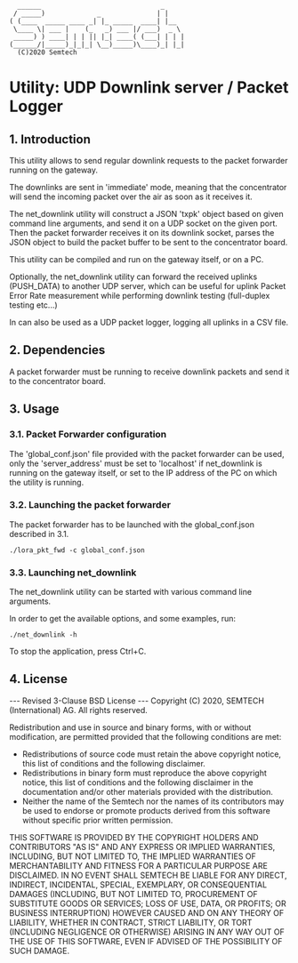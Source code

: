  	  ______                              _
	 / _____)             _              | |
	( (____  _____ ____ _| |_ _____  ____| |__
	 \____ \| ___ |    (_   _) ___ |/ ___)  _ \
	 _____) ) ____| | | || |_| ____( (___| | | |
	(______/|_____)_|_|_| \__)_____)\____)_| |_|
	  (C)2020 Semtech

Utility: UDP Downlink server / Packet Logger
============================================

## 1. Introduction

This utility allows to send regular downlink requests to the packet forwarder
running on the gateway.

The downlinks are sent in 'immediate' mode, meaning that the concentrator will
send the incoming packet over the air as soon as it receives it.

The net_downlink utility will construct a JSON 'txpk' object based on given
command line arguments, and send it on a UDP socket on the given port. Then the
packet forwarder receives it on its downlink socket, parses the JSON object to
build the packet buffer to be sent to the concentrator board.

This utility can be compiled and run on the gateway itself, or on a PC.

Optionally, the net_downlink utility can forward the received uplinks
(PUSH_DATA) to another UDP server, which can be useful for uplink Packet Error
Rate measurement while performing downlink testing (full-duplex testing etc...)

In can also be used as a UDP packet logger, logging all uplinks in a CSV file.

## 2. Dependencies

A packet forwarder must be running to receive downlink packets and send it to
the concentrator board.

## 3. Usage

### 3.1. Packet Forwarder configuration

The 'global_conf.json' file provided with the packet forwarder can be used, only
the 'server_address' must be set to 'localhost' if net_downlink is running on
the gateway itself, or set to the IP address of the PC on which the utility is
running.

### 3.2. Launching the packet forwarder

The packet forwarder has to be launched with the global_conf.json described in
3.1.

 `./lora_pkt_fwd -c global_conf.json`

### 3.3. Launching net_downlink

The net_downlink utility can be started with various command line arguments.

In order to get the available options, and some examples, run:

`./net_downlink -h`

To stop the application, press Ctrl+C.

## 4. License

--- Revised 3-Clause BSD License ---
Copyright (C) 2020, SEMTECH (International) AG.
All rights reserved.

Redistribution and use in source and binary forms, with or without modification,
are permitted provided that the following conditions are met:

  * Redistributions of source code must retain the above copyright notice,
    this list of conditions and the following disclaimer.
  * Redistributions in binary form must reproduce the above copyright notice,
    this list of conditions and the following disclaimer in the documentation
    and/or other materials provided with the distribution.
  * Neither the name of the Semtech nor the names of its contributors
    may be used to endorse or promote products derived from this software
    without specific prior written permission.

THIS SOFTWARE IS PROVIDED BY THE COPYRIGHT HOLDERS AND CONTRIBUTORS "AS IS" AND
ANY EXPRESS OR IMPLIED WARRANTIES, INCLUDING, BUT NOT LIMITED TO, THE IMPLIED
WARRANTIES OF MERCHANTABILITY AND FITNESS FOR A PARTICULAR PURPOSE ARE
DISCLAIMED. IN NO EVENT SHALL SEMTECH BE LIABLE FOR ANY DIRECT, INDIRECT,
INCIDENTAL, SPECIAL, EXEMPLARY, OR CONSEQUENTIAL DAMAGES (INCLUDING, BUT NOT
LIMITED TO, PROCUREMENT OF SUBSTITUTE GOODS OR SERVICES; LOSS OF USE, DATA, OR
PROFITS; OR BUSINESS INTERRUPTION) HOWEVER CAUSED AND ON ANY THEORY OF
LIABILITY, WHETHER IN CONTRACT, STRICT LIABILITY, OR TORT (INCLUDING NEGLIGENCE
OR OTHERWISE) ARISING IN ANY WAY OUT OF THE USE OF THIS SOFTWARE, EVEN IF
ADVISED OF THE POSSIBILITY OF SUCH DAMAGE.
